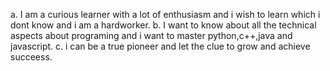 a. I am a curious learner with a lot of enthusiasm and i wish to learn which i dont know and i am a hardworker.
b. I want to know about all the technical aspects about programing and i want to master python,c++,java and javascript.
c. i can be a true pioneer and let the clue to grow and achieve succeess.
